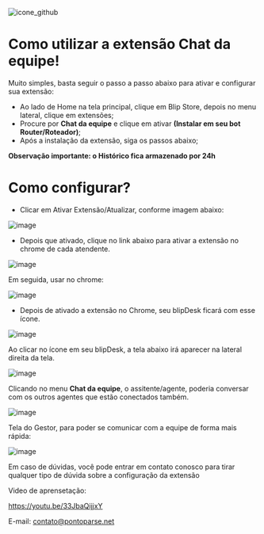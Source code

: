 
![icone_github](https://github.com/Wilkor/doc-chat-parse/assets/34819624/3c43acb1-db7d-4a44-8331-8367ef895317)

# Como utilizar a extensão Chat da equipe!

Muito simples, basta seguir o passo a passo abaixo para ativar e configurar sua extensão:

 - Ao lado de Home na tela principal, clique em Blip Store, depois no menu lateral, clique em extensões;
 - Procure por **Chat da equipe** e clique em ativar **(Instalar em seu bot Router/Roteador)**;
 - Após a instalação da extensão, siga os passos abaixo;

  **Observação importante: o Histórico fica armazenado por 24h**
 
 # Como configurar?

  - Clicar em Ativar Extensão/Atualizar, conforme imagem abaixo:
 
![image](https://github.com/Wilkor/doc-chat-parse/assets/34819624/2331e1ae-3ebe-4501-8f50-fa0b2d623bac)

  
  - Depois que ativado, clique no link abaixo para ativar a extensão no chrome de cada atendente.
  
![image](https://github.com/Wilkor/doc-chat-parse/assets/34819624/83728d18-9e7c-4017-bb99-48653caf5eb5)

   
   Em seguida, usar no chrome:
   
   ![image](https://user-images.githubusercontent.com/34819624/208984825-6bb8e412-70f9-4d92-852b-90510b0ba778.png)


  - Depois de ativado a extensão no Chrome, seu blipDesk ficará com esse ícone.
  
  ![image](https://user-images.githubusercontent.com/34819624/208979059-2e8abae9-c1ae-4d9b-ba2c-4dfea2de5df2.png)

  Ao clicar no ícone em seu blipDesk, a tela abaixo irá aparecer na lateral direita da tela.
  
![image](https://github.com/Wilkor/doc-chat-parse/assets/34819624/198f65bd-e1e4-44f1-94cd-34dfd4ef521d)


  Clicando no menu **Chat da equipe**, o assitente/agente, poderia conversar com os outros agentes que estão conectados também.
  
![image](https://github.com/Wilkor/doc-chat-parse/assets/34819624/c7c5448f-8ea9-4713-813f-cba7979dfcd5)

 Tela do Gestor, para poder se comunicar com a equipe de forma mais rápida:

 ![image](https://github.com/Wilkor/doc-chat-parse/assets/34819624/99aa35bc-ae3a-4412-9155-e8f6b4b4f7c3)

 Em caso de dúvidas, você pode entrar em contato conosco para tirar qualquer tipo de dúvida sobre a configuração da extensão

 Video de aprensetação:

 https://youtu.be/33JbaQijjxY
 
 E-mail: contato@pontoparse.net
